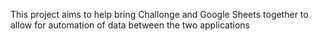 This project aims to help bring Challonge and Google Sheets together to allow for automation of data between the two applications
